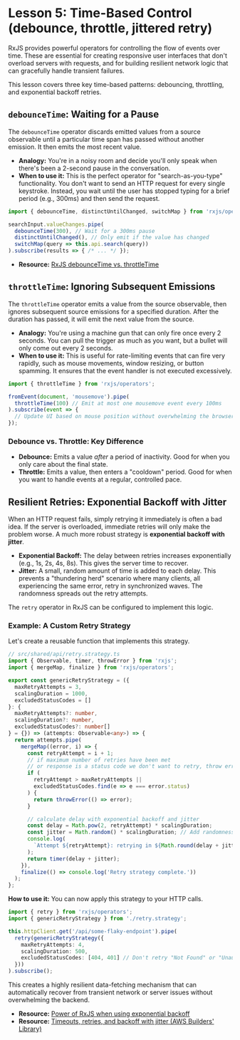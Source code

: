 # Lesson 5: Time-Based Control (debounce, throttle, jittered retry)

RxJS provides powerful operators for controlling the flow of events over time. These are essential for creating responsive user interfaces that don't overload servers with requests, and for building resilient network logic that can gracefully handle transient failures.

This lesson covers three key time-based patterns: debouncing, throttling, and exponential backoff retries.

## `debounceTime`: Waiting for a Pause

The `debounceTime` operator discards emitted values from a source observable until a particular time span has passed without another emission. It then emits the most recent value.

-   **Analogy:** You're in a noisy room and decide you'll only speak when there's been a 2-second pause in the conversation.
-   **When to use it:** This is the perfect operator for "search-as-you-type" functionality. You don't want to send an HTTP request for every single keystroke. Instead, you wait until the user has stopped typing for a brief period (e.g., 300ms) and then send the request.

```typescript
import { debounceTime, distinctUntilChanged, switchMap } from 'rxjs/operators';

searchInput.valueChanges.pipe(
  debounceTime(300), // Wait for a 300ms pause
  distinctUntilChanged(), // Only emit if the value has changed
  switchMap(query => this.api.search(query))
).subscribe(results => { /* ... */ });
```

- **Resource:** [RxJS debounceTime vs. throttleTime](https://medium.com/@tugbaakyolsener/rxjs-throttletime-vs-debouncetime-a-comparison-c0cd9f4d4740)

## `throttleTime`: Ignoring Subsequent Emissions

The `throttleTime` operator emits a value from the source observable, then ignores subsequent source emissions for a specified duration. After the duration has passed, it will emit the next value from the source.

-   **Analogy:** You're using a machine gun that can only fire once every 2 seconds. You can pull the trigger as much as you want, but a bullet will only come out every 2 seconds.
-   **When to use it:** This is useful for rate-limiting events that can fire very rapidly, such as mouse movements, window resizing, or button spamming. It ensures that the event handler is not executed excessively.

```typescript
import { throttleTime } from 'rxjs/operators';

fromEvent(document, 'mousemove').pipe(
  throttleTime(100) // Emit at most one mousemove event every 100ms
).subscribe(event => {
  // Update UI based on mouse position without overwhelming the browser
});
```

### Debounce vs. Throttle: Key Difference
-   **Debounce:** Emits a value *after* a period of inactivity. Good for when you only care about the final state.
-   **Throttle:** Emits a value, then enters a "cooldown" period. Good for when you want to handle events at a regular, controlled pace.

## Resilient Retries: Exponential Backoff with Jitter

When an HTTP request fails, simply retrying it immediately is often a bad idea. If the server is overloaded, immediate retries will only make the problem worse. A much more robust strategy is **exponential backoff with jitter**.

-   **Exponential Backoff:** The delay between retries increases exponentially (e.g., 1s, 2s, 4s, 8s). This gives the server time to recover.
-   **Jitter:** A small, random amount of time is added to each delay. This prevents a "thundering herd" scenario where many clients, all experiencing the same error, retry in synchronized waves. The randomness spreads out the retry attempts.

The `retry` operator in RxJS can be configured to implement this logic.

### Example: A Custom Retry Strategy

Let's create a reusable function that implements this strategy.

```typescript
// src/shared/api/retry.strategy.ts
import { Observable, timer, throwError } from 'rxjs';
import { mergeMap, finalize } from 'rxjs/operators';

export const genericRetryStrategy = ({
  maxRetryAttempts = 3,
  scalingDuration = 1000,
  excludedStatusCodes = []
}: {
  maxRetryAttempts?: number,
  scalingDuration?: number,
  excludedStatusCodes?: number[]
} = {}) => (attempts: Observable<any>) => {
  return attempts.pipe(
    mergeMap((error, i) => {
      const retryAttempt = i + 1;
      // if maximum number of retries have been met
      // or response is a status code we don't want to retry, throw error
      if (
        retryAttempt > maxRetryAttempts ||
        excludedStatusCodes.find(e => e === error.status)
      ) {
        return throwError(() => error);
      }

      // calculate delay with exponential backoff and jitter
      const delay = Math.pow(2, retryAttempt) * scalingDuration;
      const jitter = Math.random() * scalingDuration; // Add randomness
      console.log(
        `Attempt ${retryAttempt}: retrying in ${Math.round(delay + jitter)}ms`
      );
      return timer(delay + jitter);
    }),
    finalize(() => console.log('Retry strategy complete.'))
  );
};
```

**How to use it:**
You can now apply this strategy to your HTTP calls.

```typescript
import { retry } from 'rxjs/operators';
import { genericRetryStrategy } from './retry.strategy';

this.httpClient.get('/api/some-flaky-endpoint').pipe(
  retry(genericRetryStrategy({
    maxRetryAttempts: 4,
    scalingDuration: 500,
    excludedStatusCodes: [404, 401] // Don't retry "Not Found" or "Unauthorized"
  }))
).subscribe();
```
This creates a highly resilient data-fetching mechanism that can automatically recover from transient network or server issues without overwhelming the backend.

- **Resource:** [Power of RxJS when using exponential backoff](https://angular.love/power-of-rxjs-when-using-exponential-backoff/)
- **Resource:** [Timeouts, retries, and backoff with jitter (AWS Builders' Library)](https://aws.amazon.com/builders-library/timeouts-retries-and-backoff-with-jitter/)